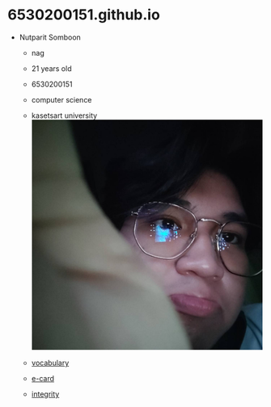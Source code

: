 # 6530200151.github.io
- Nutparit Somboon
  -  nag
  -  21 years old
  -  6530200151
  -  computer science
  -  kasetsart university
 ![me](img001/456662.jpg)

    - [vocabulary](White-box-testing.md)
    - [e-card](e-card.md)
    - [integrity](Integrity.md)
